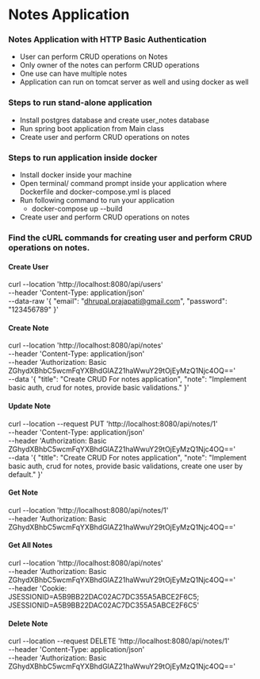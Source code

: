 # Notes Application
### Notes Application with HTTP Basic Authentication
- User can perform CRUD operations on Notes
- Only owner of the notes can perform CRUD operations
- One use can have multiple notes
- Application can run on tomcat server as well and using docker as well

### Steps to run stand-alone application
- Install postgres database and create user_notes database
- Run spring boot application from Main class
- Create user and perform CRUD operations on notes

### Steps to run application inside docker
- Install docker inside your machine
- Open terminal/ command prompt inside your application where Dockerfile and docker-compose.yml is placed 
- Run following command to run your application
  - docker-compose up --build
- Create user and perform CRUD operations on notes

### Find the cURL commands for creating user and perform CRUD operations on notes.

#### Create User

curl --location 'http://localhost:8080/api/users' \
--header 'Content-Type: application/json' \
--data-raw '{
"email": "dhrupal.prajapati@gmail.com",
"password": "123456789"
}'

#### Create Note

curl --location 'http://localhost:8080/api/notes' \
--header 'Content-Type: application/json' \
--header 'Authorization: Basic ZGhydXBhbC5wcmFqYXBhdGlAZ21haWwuY29tOjEyMzQ1Njc4OQ==' \
--data '{
"title": "Create CRUD For notes application",
"note": "Implement basic auth, crud for notes, provide basic validations."
}'

#### Update Note

curl --location --request PUT 'http://localhost:8080/api/notes/1' \
--header 'Content-Type: application/json' \
--header 'Authorization: Basic ZGhydXBhbC5wcmFqYXBhdGlAZ21haWwuY29tOjEyMzQ1Njc4OQ==' \
--data '{
"title": "Create CRUD For notes application",
"note": "Implement basic auth, crud for notes, provide basic validations, create one user by default."
}'

#### Get Note

curl --location 'http://localhost:8080/api/notes/1' \
--header 'Authorization: Basic ZGhydXBhbC5wcmFqYXBhdGlAZ21haWwuY29tOjEyMzQ1Njc4OQ=='

#### Get All Notes

curl --location 'http://localhost:8080/api/notes' \
--header 'Authorization: Basic ZGhydXBhbC5wcmFqYXBhdGlAZ21haWwuY29tOjEyMzQ1Njc4OQ==' \
--header 'Cookie: JSESSIONID=A5B9BB22DAC02AC7DC355A5ABCE2F6C5; JSESSIONID=A5B9BB22DAC02AC7DC355A5ABCE2F6C5'

#### Delete Note

curl --location --request DELETE 'http://localhost:8080/api/notes/1' \
--header 'Content-Type: application/json' \
--header 'Authorization: Basic ZGhydXBhbC5wcmFqYXBhdGlAZ21haWwuY29tOjEyMzQ1Njc4OQ=='